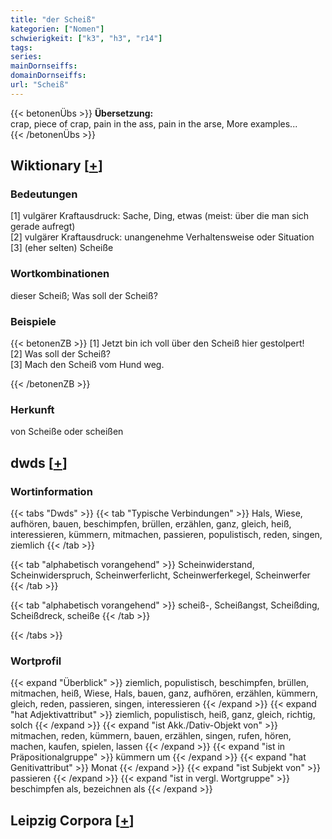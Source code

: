 ```yaml
---
title: "der Scheiß"
kategorien: ["Nomen"]
schwierigkeit: ["k3", "h3", "r14"]
tags:
series:
mainDornseiffs:
domainDornseiffs:
url: "Scheiß"
---
```


{{< betonenÜbs >}}
**Übersetzung:**  
crap, piece of crap, pain in the ass, pain in the arse, More examples...  
{{< /betonenÜbs >}}

## Wiktionary [[+](https://de.wiktionary.org/wiki/Scheiß)]

### Bedeutungen
[1] vulgärer Kraftausdruck: Sache, Ding, etwas (meist: über die man sich gerade aufregt)  
[2] vulgärer Kraftausdruck: unangenehme Verhaltensweise oder Situation  
[3] (eher selten) Scheiße  

### Wortkombinationen
dieser Scheiß; Was soll der Scheiß?  

### Beispiele
{{< betonenZB >}}
[1] Jetzt bin ich voll über den Scheiß hier gestolpert!  
[2] Was soll der Scheiß?  
[3] Mach den Scheiß vom Hund weg.  

{{< /betonenZB >}}
### Herkunft
von Scheiße oder scheißen  



## dwds [[+](https://www.dwds.de/wb/Scheiß)]

### Wortinformation
{{< tabs "Dwds" >}}
{{< tab "Typische Verbindungen" >}}
Hals, Wiese, aufhören, bauen, beschimpfen, brüllen, erzählen, ganz, gleich, heiß, interessieren, kümmern, mitmachen, passieren, populistisch, reden, singen, ziemlich
{{< /tab >}}

{{< tab "alphabetisch vorangehend" >}}
Scheinwiderstand, Scheinwiderspruch, Scheinwerferlicht, Scheinwerferkegel, Scheinwerfer
{{< /tab >}}

{{< tab "alphabetisch vorangehend" >}}
scheiß-, Scheißangst, Scheißding, Scheißdreck, scheiße
{{< /tab >}}

{{< /tabs >}}

### Wortprofil
{{< expand "Überblick" >}} ziemlich, populistisch, beschimpfen, brüllen, mitmachen, heiß, Wiese, Hals, bauen, ganz, aufhören, erzählen, kümmern, gleich, reden, passieren, singen, interessieren {{< /expand >}}
{{< expand "hat Adjektivattribut" >}} ziemlich, populistisch, heiß, ganz, gleich, richtig, solch {{< /expand >}}
{{< expand "ist Akk./Dativ-Objekt von" >}} mitmachen, reden, kümmern, bauen, erzählen, singen, rufen, hören, machen, kaufen, spielen, lassen {{< /expand >}}
{{< expand "ist in Präpositionalgruppe" >}} kümmern um {{< /expand >}}
{{< expand "hat Genitivattribut" >}} Monat {{< /expand >}}
{{< expand "ist Subjekt von" >}} passieren {{< /expand >}}
{{< expand "ist in vergl. Wortgruppe" >}} beschimpfen als, bezeichnen als {{< /expand >}}

## Leipzig Corpora [[+](https://corpora.uni-leipzig.de/en/res?word=Scheiß&corpusId=deu_newscrawl-public_2018)]

